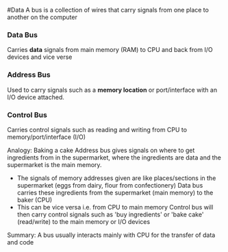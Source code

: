 #Data 
A bus is a collection of wires that carry signals from one place to another on the computer

### Data Bus
Carries **data** signals from main memory (RAM) to CPU and back from I/O devices and vice verse

### Address Bus
Used to carry signals such as a **memory location** or port/interface with an I/O device attached.

### Control Bus
Carries control signals such as reading and writing from CPU to memory/port/interface (I/O)

Analogy: Baking a cake
Address bus gives signals on where to get ingredients from in the supermarket, where the ingredients are data and the supermarket is the main memory.
- The signals of memory addresses given are like places/sections in the supermarket (eggs from dairy, flour from confectionery)
Data bus carries these ingredients from the supermarket (main memory) to the baker (CPU) 
- This can be vice versa i.e. from CPU to main memory
Control bus will then carry control signals such as 'buy ingredients' or 'bake cake' (read/write) to the main memory or I/O devices

Summary: A bus usually interacts mainly with CPU for the transfer of data and code